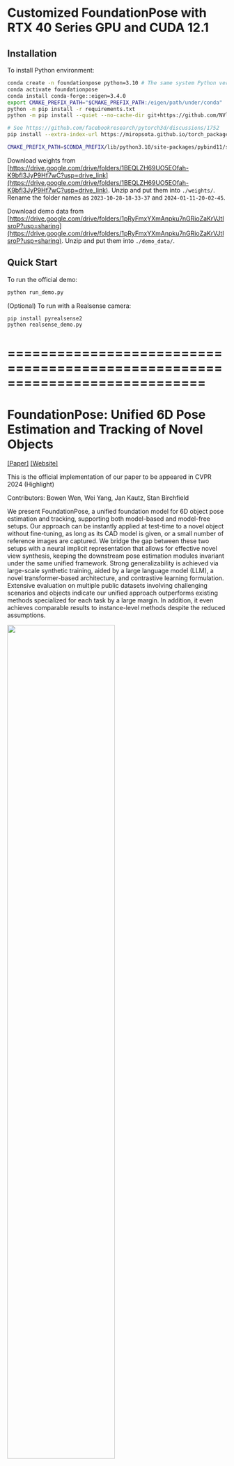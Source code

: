 # Customized FoundationPose with RTX 40 Series GPU and CUDA 12.1

## Installation
To install Python environment:
```sh
conda create -n foundationpose python=3.10 # The same system Python version as Ubuntu 22.04
conda activate foundationpose
conda install conda-forge::eigen=3.4.0
export CMAKE_PREFIX_PATH="$CMAKE_PREFIX_PATH:/eigen/path/under/conda"
python -m pip install -r requirements.txt
python -m pip install --quiet --no-cache-dir git+https://github.com/NVlabs/nvdiffrast.git

# See https://github.com/facebookresearch/pytorch3d/discussions/1752
pip install --extra-index-url https://miropsota.github.io/torch_packages_builder pytorch3d==0.7.8+5043d15pt2.1.0cu121 

CMAKE_PREFIX_PATH=$CONDA_PREFIX/lib/python3.10/site-packages/pybind11/share/cmake/pybind11 bash build_all_conda.sh
```

Download weights from [https://drive.google.com/drive/folders/1BEQLZH69UO5EOfah-K9bfI3JyP9Hf7wC?usp=drive_link](https://drive.google.com/drive/folders/1BEQLZH69UO5EOfah-K9bfI3JyP9Hf7wC?usp=drive_link). Unzip and put them into `./weights/`. Rename the folder names as `2023-10-28-18-33-37` and `2024-01-11-20-02-45`.

Download demo data from [https://drive.google.com/drive/folders/1pRyFmxYXmAnpku7nGRioZaKrVJtIsroP?usp=sharing](https://drive.google.com/drive/folders/1pRyFmxYXmAnpku7nGRioZaKrVJtIsroP?usp=sharing). Unzip and put them into `./demo_data/`.



## Quick Start
To run the official demo:
```sh
python run_demo.py
```

(Optional) To run with a Realsense camera:
```sh
pip install pyrealsense2
python realsense_demo.py 
```

# ============================================================================

# FoundationPose: Unified 6D Pose Estimation and Tracking of Novel Objects
[[Paper]](https://arxiv.org/abs/2312.08344) [[Website]](https://nvlabs.github.io/FoundationPose/)

This is the official implementation of our paper to be appeared in CVPR 2024 (Highlight)

Contributors: Bowen Wen, Wei Yang, Jan Kautz, Stan Birchfield

We present FoundationPose, a unified foundation model for 6D object pose estimation and tracking, supporting both model-based and model-free setups. Our approach can be instantly applied at test-time to a novel object without fine-tuning, as long as its CAD model is given, or a small number of reference images are captured. We bridge the gap between these two setups with a neural implicit representation that allows for effective novel view synthesis, keeping the downstream pose estimation modules invariant under the same unified framework. Strong generalizability is achieved via large-scale synthetic training, aided by a large language model (LLM), a novel transformer-based architecture, and contrastive learning formulation. Extensive evaluation on multiple public datasets involving challenging scenarios and objects indicate our unified approach outperforms existing methods specialized for each task by a large margin. In addition, it even achieves comparable results to instance-level methods despite the reduced assumptions.


<img src="assets/intro.jpg" width="70%">

**🤖 For ROS version, please check [Isaac ROS Pose Estimation](https://github.com/NVIDIA-ISAAC-ROS/isaac_ros_pose_estimation), which enjoys TRT fast inference and C++ speed up.**

\
**🥇 No. 1 on the world-wide [BOP leaderboard](https://bop.felk.cvut.cz/leaderboards/pose-estimation-unseen-bop23/core-datasets/) (as of 2024/03) for model-based novel object pose estimation.**
<img src="assets/bop.jpg" width="80%">

## Demos

Robotic Applications:

https://github.com/NVlabs/FoundationPose/assets/23078192/aa341004-5a15-4293-b3da-000471fd74ed


AR Applications:

https://github.com/NVlabs/FoundationPose/assets/23078192/80e96855-a73c-4bee-bcef-7cba92df55ca


Results on YCB-Video dataset:

https://github.com/NVlabs/FoundationPose/assets/23078192/9b5bedde-755b-44ed-a973-45ec85a10bbe



# Bibtex
```bibtex
@InProceedings{foundationposewen2024,
author        = {Bowen Wen, Wei Yang, Jan Kautz, Stan Birchfield},
title         = {{FoundationPose}: Unified 6D Pose Estimation and Tracking of Novel Objects},
booktitle     = {CVPR},
year          = {2024},
}
```

If you find the model-free setup useful, please also consider cite:

```bibtex
@InProceedings{bundlesdfwen2023,
author        = {Bowen Wen and Jonathan Tremblay and Valts Blukis and Stephen Tyree and Thomas M\"{u}ller and Alex Evans and Dieter Fox and Jan Kautz and Stan Birchfield},
title         = {{BundleSDF}: {N}eural 6-{DoF} Tracking and {3D} Reconstruction of Unknown Objects},
booktitle     = {CVPR},
year          = {2023},
}
```

# Data prepare


1) Download all network weights from [here](https://drive.google.com/drive/folders/1DFezOAD0oD1BblsXVxqDsl8fj0qzB82i?usp=sharing) and put them under the folder `weights/`. For the refiner, you will need `2023-10-28-18-33-37`. For scorer, you will need `2024-01-11-20-02-45`.

1) [Download demo data](https://drive.google.com/drive/folders/1pRyFmxYXmAnpku7nGRioZaKrVJtIsroP?usp=sharing) and extract them under the folder `demo_data/`

1) [Optional] Download our large-scale training data: ["FoundationPose Dataset"](https://drive.google.com/drive/folders/1s4pB6p4ApfWMiMjmTXOFco8dHbNXikp-?usp=sharing)

1) [Optional] Download our preprocessed reference views [here](https://drive.google.com/drive/folders/1PXXCOJqHXwQTbwPwPbGDN9_vLVe0XpFS?usp=sharing) in order to run model-free few-shot version.

# Env setup option 1: docker (recommended)
  ```
  cd docker/
  docker pull wenbowen123/foundationpose && docker tag wenbowen123/foundationpose foundationpose  # Or to build from scratch: docker build --network host -t foundationpose .
  bash docker/run_container.sh
  ```


If it's the first time you launch the container, you need to build extensions. Run this command *inside* the Docker container.
```
bash build_all.sh
```

Later you can execute into the container without re-build.
```
docker exec -it foundationpose bash
```

For more recent GPU such as 4090, refer to [this](https://github.com/NVlabs/FoundationPose/issues/27).
In short, do the following:
```
docker pull shingarey/foundationpose_custom_cuda121:latest
```
Then modify the bash script to use this image instead of `foundationpose:latest`.


# Env setup option 2: conda (experimental)

- Setup conda environment

```bash
# create conda environment
conda create -n foundationpose python=3.9

# activate conda environment
conda activate foundationpose

# Install Eigen3 3.4.0 under conda environment
conda install conda-forge::eigen=3.4.0
export CMAKE_PREFIX_PATH="$CMAKE_PREFIX_PATH:/eigen/path/under/conda"

# install dependencies
python -m pip install -r requirements.txt

# Install NVDiffRast
python -m pip install --quiet --no-cache-dir git+https://github.com/NVlabs/nvdiffrast.git

# Kaolin (Optional, needed if running model-free setup)
python -m pip install --quiet --no-cache-dir kaolin==0.15.0 -f https://nvidia-kaolin.s3.us-east-2.amazonaws.com/torch-2.0.0_cu118.html

# PyTorch3D
python -m pip install --quiet --no-index --no-cache-dir pytorch3d -f https://dl.fbaipublicfiles.com/pytorch3d/packaging/wheels/py39_cu118_pyt200/download.html

# Build extensions
CMAKE_PREFIX_PATH=$CONDA_PREFIX/lib/python3.9/site-packages/pybind11/share/cmake/pybind11 bash build_all_conda.sh
```


# Run model-based demo
The paths have been set in argparse by default. If you need to change the scene, you can pass the args accordingly. By running on the demo data, you should be able to see the robot manipulating the mustard bottle. Pose estimation is conducted on the first frame, then it automatically switches to tracking mode for the rest of the video. The resulting visualizations will be saved to the `debug_dir` specified in the argparse. (Note the first time running could be slower due to online compilation)
```
python run_demo.py
```


<img src="assets/demo.jpg" width="50%">


Feel free to try on other objects (**no need to retrain**) such as driller, by changing the paths in argparse.

<img src="assets/demo_driller.jpg" width="50%">


# Run on public datasets (LINEMOD, YCB-Video)

For this you first need to download LINEMOD dataset and YCB-Video dataset.

To run model-based version on these two datasets respectively, set the paths based on where you download. The results will be saved to `debug` folder
```
python run_linemod.py --linemod_dir /mnt/9a72c439-d0a7-45e8-8d20-d7a235d02763/DATASET/LINEMOD --use_reconstructed_mesh 0

python run_ycb_video.py --ycbv_dir /mnt/9a72c439-d0a7-45e8-8d20-d7a235d02763/DATASET/YCB_Video --use_reconstructed_mesh 0
```

To run model-free few-shot version. You first need to train Neural Object Field. `ref_view_dir` is based on where you download in the above "Data prepare" section. Set the `dataset` flag to your interested dataset.
```
python bundlesdf/run_nerf.py --ref_view_dir /mnt/9a72c439-d0a7-45e8-8d20-d7a235d02763/DATASET/YCB_Video/bowen_addon/ref_views_16 --dataset ycbv
```

Then run the similar command as the model-based version with some small modifications. Here we are using YCB-Video as example:
```
python run_ycb_video.py --ycbv_dir /mnt/9a72c439-d0a7-45e8-8d20-d7a235d02763/DATASET/YCB_Video --use_reconstructed_mesh 1 --ref_view_dir /mnt/9a72c439-d0a7-45e8-8d20-d7a235d02763/DATASET/YCB_Video/bowen_addon/ref_views_16
```

# Troubleshooting


- For more recent GPU such as 4090, refer to [this](https://github.com/NVlabs/FoundationPose/issues/27).

- For setting up on Windows, refer to [this](https://github.com/NVlabs/FoundationPose/issues/148).

- If you are getting unreasonable results, check [this](https://github.com/NVlabs/FoundationPose/issues/44#issuecomment-2048141043) and [this](https://github.com/030422Lee/FoundationPose_manual)

# Training data download
Our training data include scenes using 3D assets from GSO and Objaverse, rendered with high quality photo-realism and large domain randomization. Each data point includes **RGB, depth, object pose, camera pose, instance segmentation, 2D bounding box**. [[Google Drive]](https://drive.google.com/drive/folders/1s4pB6p4ApfWMiMjmTXOFco8dHbNXikp-?usp=sharing).

<img src="assets/train_data_vis.png" width="80%">

- To parse the camera params including extrinsics and intrinsics
  ```
  glcam_in_cvcam = np.array([[1,0,0,0],
                          [0,-1,0,0],
                          [0,0,-1,0],
                          [0,0,0,1]]).astype(float)
  W, H = camera_params["renderProductResolution"]
  with open(f'{base_dir}/camera_params/camera_params_000000.json','r') as ff:
    camera_params = json.load(ff)
  world_in_glcam = np.array(camera_params['cameraViewTransform']).reshape(4,4).T
  cam_in_world = np.linalg.inv(world_in_glcam)@glcam_in_cvcam
  world_in_cam = np.linalg.inv(cam_in_world)
  focal_length = camera_params["cameraFocalLength"]
  horiz_aperture = camera_params["cameraAperture"][0]
  vert_aperture = H / W * horiz_aperture
  focal_y = H * focal_length / vert_aperture
  focal_x = W * focal_length / horiz_aperture
  center_y = H * 0.5
  center_x = W * 0.5

  fx, fy, cx, cy = focal_x, focal_y, center_x, center_y
  K = np.eye(3)
  K[0,0] = fx
  K[1,1] = fy
  K[0,2] = cx
  K[1,2] = cy
  ```



# Notes
Due to the legal restrictions of Stable-Diffusion that is trained on LAION dataset, we are not able to release the diffusion-based texture augmented data, nor the pretrained weights using it. We thus release the version without training on diffusion-augmented data. Slight performance degradation is expected.

# Acknowledgement

We would like to thank Jeff Smith for helping with the code release; NVIDIA Isaac Sim and Omniverse team for the support on synthetic data generation; Tianshi Cao for the valuable discussions. Finally, we are also grateful for the positive feebacks and constructive suggestions brought up by reviewers and AC at CVPR.

<img src="assets/cvpr_review.png" width="100%">


# License
The code and data are released under the NVIDIA Source Code License. Copyright © 2024, NVIDIA Corporation. All rights reserved.


# Contact
For questions, please contact [Bowen Wen](https://wenbowen123.github.io/).
